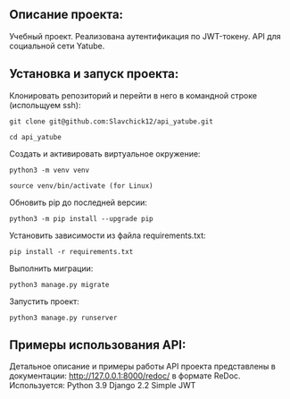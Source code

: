 ## Описание проекта:
Учебный проект. Реализована аутентификация по JWT-токену. API для социальной сети Yatube.

## Установка и запуск проекта:
Клонировать репозиторий и перейти в него в командной строке (испольщуем ssh):
```
git clone git@github.com:Slavchick12/api_yatube.git
```
```
cd api_yatube
```
Cоздать и активировать виртуальное окружение:
```
python3 -m venv venv
```
```
source venv/bin/activate (for Linux)
```
Обновить pip до последней версии:
```
python3 -m pip install --upgrade pip
```
Установить зависимости из файла requirements.txt:
```
pip install -r requirements.txt
```

Выполнить миграции:
```
python3 manage.py migrate
```
Запустить проект:
```
python3 manage.py runserver
```
## Примеры использования API:
Детальное описание и примеры работы API проекта представлены в 
документации: http://127.0.0.1:8000/redoc/ в формате ReDoc.
Используется:
Python 3.9 Django 2.2 Simple JWT
